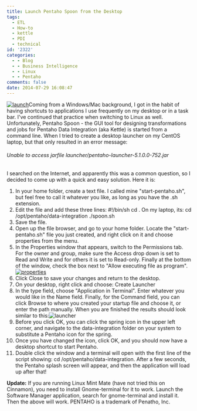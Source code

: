 ```yaml
---
title: Launch Pentaho Spoon from the Desktop
tags:
  - ETL
  - How-to
  - kettle
  - PDI
  - technical
id: '2322'
categories:
  - - Blog
  - - Business Intelligence
  - - Linux
  - - Pentaho
comments: false
date: 2014-07-29 16:08:47
---
```


[![launch](http://edpflager.com/wp-content/uploads/2014/07/launch-300x201.jpg)](http://edpflager.com/wp-content/uploads/2014/07/launch.jpg)Coming from a Windows/Mac background, I got in the habit of having shortcuts to applications I use frequently on my desktop or in a task bar. I've continued that practice when switching to Linux as well. Unfortunately, Pentaho Spoon - the GUI tool for designing transformations and jobs for Pentaho Data Integration (aka Kettle) is started from a command line. When I tried to create a desktop launcher on my CentOS laptop, but that only resulted in an error message:

###### Unable to access jarfile launcher/pentaho-launcher-5.1.0.0-752.jar

I searched on the Internet, and apparently this was a common question, so I decided to come up with a quick and easy solution. Here it is:
<!-- more -->
1.  In your home folder, create a text file. I called mine "start-pentaho.sh", but feel free to call it whatever you like, as long as you have the .sh extension.
2.  Edit the file and add these three lines: #!/bin/sh cd <path to where you extracted PDI>. On my laptop, its: cd /opt/pentaho/data-integration ./spoon.sh
3.  Save the file.
4.  Open up the file browser, and go to your home folder. Locate the "start-pentaho.sh" file you just created, and right click on it and choose properties from the menu.
5.  In the Properties window that appears, switch to the Permissions tab. For the owner and group, make sure the Access drop down is set to Read and Write and for others it is set to Read-only. Finally at the bottom of the window, check the box next to "Allow executing file as program".[![properties](http://edpflager.com/wp-content/uploads/2014/07/properties-282x300.png)](http://edpflager.com/wp-content/uploads/2014/07/properties.png)
6.  Click Close to save your changes and return to the desktop.
7.  On your desktop, right click and choose: Create Launcher
8.  In the type field, choose "Application in Terminal". Enter whatever you would like in the Name field. Finally, for the Command field, you can click Browse to where you created your startup file and choose it, or enter the path manually. When you are finished the results should look similar to this:![launcher](http://edpflager.com/wp-content/uploads/2014/07/launcher-300x130.png)
9.  Before you click OK, you can click the spring icon in the upper left corner, and navigate to the data-integration folder on your system to substitute a Pentaho icon for the spring.
10.  Once you have changed the icon, click OK, and you should now have a desktop shortcut to start Pentaho.
11.  Double click the window and a terminal will open with the first line of the script showing: cd /opt/pentaho/data-integration. After a few seconds, the Pentaho splash screen will appear, and then the application will load up after that!

**Update:** If you are running Linux Mint Mate (have not tried this on Cinnamon), you need to install Gnome-terminal for it to work. Launch the Software Manager application, search for gnome-terminal and install it. Then the above will work. PENTAHO is a trademark of Penatho, Inc.